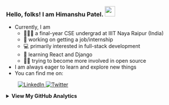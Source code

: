 ### Hello, folks! I am Himanshu Patel. <img src="https://media.giphy.com/media/hvRJCLFzcasrR4ia7z/giphy.gif" width="28">

<!--
Here are some ideas to get you started: 👋 
- 🔭 I’m currently working on ...
- 🌱 I’m currently learning ...
- 👯 I’m looking to collaborate on ...
- 🤔 I’m looking for help with ...
- 💬 Ask me about ...
- 📫 How to reach me: ...
- 😄 Pronouns: ...
- ⚡ Fun fact: ...
-->

- Currently, I am
    - 👨🏼‍🎓 a final-year CSE undergrad at IIIT Naya Raipur (India)
    - 💼 working on getting a job/internship
    - 💻 primarily interested in full-stack development
    - 🧰 learning React and Django
    - 👩‍💻 trying to become more involved in open source
- I am always eager to learn and explore new things
- You can find me on:
<p> &emsp;&emsp;
    <a href="https://www.linkedin.com/in/patel-himanshu" target="_blank">
        <img alt="LinkedIn" title="LinkedIn" src="https://img.shields.io/badge/-LinkedIn-0A66C2?style=for-the-badge&logo=linkedin&logoColor=white"/>
    </a>
    <a href="https://twitter.com/Himanshu27299" target="_blank">
        <img alt="Twitter" title="Twitter" src="https://img.shields.io/badge/-Twitter-1A91DA?style=for-the-badge&logo=twitter&logoColor=white"/>
    </a>
</p>
<!-- - You can find me on:
  [<img align="center" height="25" src="https://img.icons8.com/color/144/000000/linkedin.png"/>](https://www.linkedin.com/in/patel-himanshu/)
  [<img align="center" height="25" src="https://img.icons8.com/color/144/000000/twitter.png"/>](https://twitter.com/Himanshu27299) -->
  
<details>
    <summary>
        <strong>View My GitHub Analytics</strong>
    </summary>
    <p>
        <br />&emsp;
        <img src="https://github-readme-stats.vercel.app/api?username=patel-himanshu&show_icons=true&theme=react&count_private=true" alt="Himanshu Patel's Overall GitHub Stats" width="45%" />&emsp;&emsp;
        <img src="https://github-readme-streak-stats.herokuapp.com/?user=patel-himanshu&show_icons=true&theme=react&locale=en&layout=demo" alt="Himanshu Patel's GitHub Streak Stats" width="45%" />
        <br />&emsp;
        <strong>Credits</strong>:&nbsp;
        (1) <a href="https://github.com/anuraghazra" target="_blank">Anurag Hazra's</a> 
            <em><a href="https://github.com/anuraghazra/github-readme-stats" target="_blank">GitHub Readme Stats</a></em>
        <br />&emsp;&emsp;&emsp;&emsp;&emsp;
        (2) <a href="https://github.com/DenverCoder1" target="_blank">Jonah Lawrence's</a> 
            <em><a href="https://github.com/DenverCoder1/github-readme-streak-stats" target="_blank">GitHub Readme Streak Stats</a></em>
    </p>
</details> 
